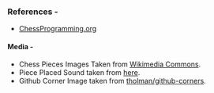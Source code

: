 ### References -

- [ChessProgramming.org](https://www.chessprogramming.org/Board_Representation)

#### Media -

- Chess Pieces Images Taken from [Wikimedia Commons](https://commons.wikimedia.org/wiki/Category:PNG_chess_pieces/Standard_transparent).
- Piece Placed Sound taken from [here](https://www.youtube.com/watch?v=mHLYz1EcU7I).
- Github Corner Image taken from [tholman/github-corners](https://github.com/tholman/github-corners).
